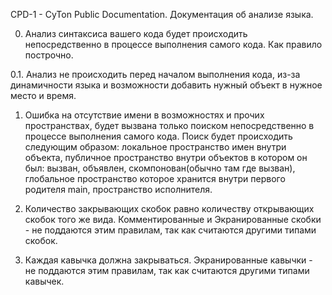 CPD-1 - CyTon Public Documentation. Документация об анализе языка.

0. Анализ синтаксиса вашего кода будет происходить непосредственно
в процессе выполнения самого кода. Как правило построчно.

0.1. Анализ не происходить перед началом выполнения кода, из-за
динамичности языка и возможности добавить нужный объект в нужное место
и время.

1. Ошибка на отсутствие имени в возможностях и прочих пространствах,
будет вызвана только поиском непосредственно в процессе выполнения
самого кода. Поиск будет происходить следующим образом: локальное
пространство имен внутри объекта, публичное пространство внутри объектов
в котором он был: вызван, объявлен, скомпонован(обычно там где вызван),
глобальное пространство которое хранится внутри первого родителя main,
пространство исполнителя.

2. Количество закрывающих скобок равно количеству открывающих скобок
того же вида. Комментированные и Экранированные скобки - не поддаются
этим правилам, так как считаются другими типами скобок.

3. Каждая кавычка должна закрываться. Экранированные кавычки - не
поддаются этим правилам, так как считаются другими типами кавычек.




